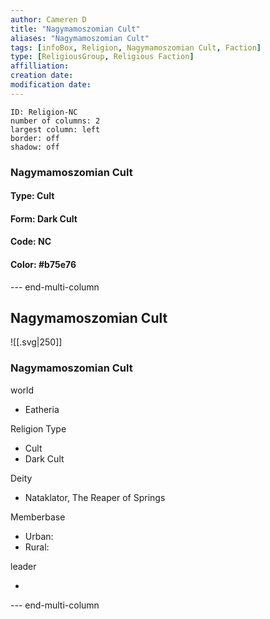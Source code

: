 ```yaml
---
author: Cameren D
title: "Nagymamoszomian Cult"
aliases: "Nagymamoszomian Cult"
tags: [infoBox, Religion, Nagymamoszomian Cult, Faction]
type: [ReligiousGroup, Religious Faction]
affilliation: 
creation date:  
modification date: 
---
```



```start-multi-column  
ID: Religion-NC  
number of columns: 2  
largest column: left
border: off
shadow: off
```

### Nagymamoszomian Cult

#### Type: Cult

#### Form: Dark Cult

#### Code: NC

#### **Color:** #b75e76

--- end-multi-column
<html>
    <div class="infobox">
        <div class="heading">
            <h2>Nagymamoszomian Cult</h2>
        </div>
    </div>
</html>

![[.svg|250]]

<html>
    <div class="infobox">
        <div class="infobox-group">
            <div class="heading">
                <h3>Nagymamoszomian Cult</h3>
            </div>
            <div class="infobox-datarow">
                <p class="data-heading">world</p>
                <ul class="data-content">
                    <li>Eatheria</li>
                </ul>
            </div>
            <div class="infobox-datarow">
                <p class="data-heading">Religion Type</p>
                <ul class="data-content">
                    <li>Cult</li>
                    <li>Dark Cult</li>
                </ul>
            </div>
            <div class="infobox-datarow">
                <p class="data-heading">Deity</p>
                <ul class="data-content">
                    <li>Nataklator, The Reaper of Springs</li>
                </ul>
            </div>
            <div class="infobox-datarow">
                <p class="data-heading">Memberbase</p>
                <ul class="data-content">
                    <li>Urban: </li>
                    <li>Rural: </li>
                </ul>
            </div>
            <div class="infobox-datarow">
                <p class="data-heading">leader</p>
                <ul class="data-content">
                    <li></li>
                </ul>
            </div>
        </div>
    </div>
</div>
</html>

--- end-multi-column